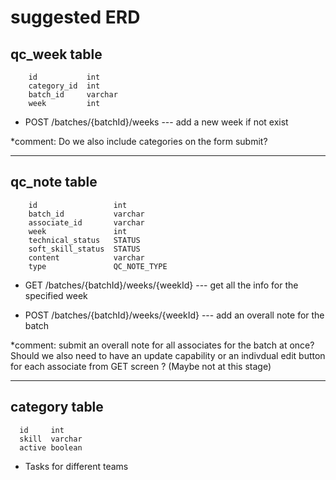 # suggested ERD

## qc_week table
```
    id           int
    category_id  int
    batch_id     varchar
    week         int
```

* POST /batches/{batchId}/weeks 
--- add a new week if not exist

*comment: Do we also include categories on the form submit?

---------------

## qc_note table
```
    id                 int
    batch_id           varchar
    associate_id       varchar
    week               int
    technical_status   STATUS
    soft_skill_status  STATUS
    content            varchar
    type               QC_NOTE_TYPE
```

* GET /batches/{batchId}/weeks/{weekId}
  --- get all the info for the specified week

* POST /batches/{batchId}/weeks/{weekId}
  ---  add an overall note for the batch

*comment: submit an overall note for all associates for the batch at once?  Should we also need to have an update capability or an indivdual edit button for each associate from GET screen ? (Maybe not at this stage) 

---------------

## category table

  ```
    id     int
    skill  varchar
    active boolean
  ```

  * Tasks for different teams